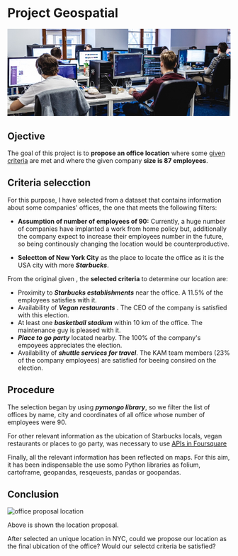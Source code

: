 # Project Geospatial

![portada](https://github.com/angelanavarrog/-Project-geospatial-Angela-Navarro/blob/main/images/office.jpg)


## Ojective

The goal of this project is to **propose an office location** where some [given criteria](https://github.com/antoniogarciagiron/W4-geospatial-data-project) are met and where the given company **size is 87 employees**.

## Criteria selecction

For this purpose, I have selected from a dataset that contains information about some companies' offices, the one that meets the following filters:

- **Assumption of number of employees of 90:** Currently, a huge number of companies have implanted a work from home policy but, additionally the company expect to increase their employees number in the future, so being continously changing the location would be counterproductive.

- **Selectton of New York City** as the place to locate the office as it is the USA city with more ***Starbucks***.

From the original given , the **selected criteria** to determine our location are:

- Proximity to ***Starbucks establishments*** near the office. A 11.5% of the employees satisfies with it.
- Availability of ***Vegan restaurants*** . The CEO of the company is satisfied with this election.
- At least one ***basketball stadium*** within 10 km of the office. The maintenance guy is pleased with it.
- ***Place to go party*** located nearby. The 100% of the company's empoyees  appreciates the election.
- Availability of ***shuttle services for travel***. The KAM team members (23% of the company employees) are satisfied for beeing consired on the election.

## Procedure

The selection began by using ***pymongo library***, so we filter the list of offices by name, city and coordinates of all office whose number of employees were 90.

For other relevant information as the ubication of Starbucks locals, vegan restaurants or places to go party, was necessary to use [APIs in Foursquare](https://developer.foursquare.com/)

Finally, all the relevant information has been reflected on maps. For this aim, it has been indispensable the use somo Python libraries as folium, cartoframe, geopandas, resqeuests, pandas or goopandas.

## Conclusion

![office proposal location](https://github.com/angelanavarrog/Geospatial-Project-Angela-Navarro/blob/main/images/office%20location.jpg)

Above is shown the location proposal.

After selected an unique location in NYC, could we propose our location as the final ubication of the office? Would our selectd criteria be satisfied?